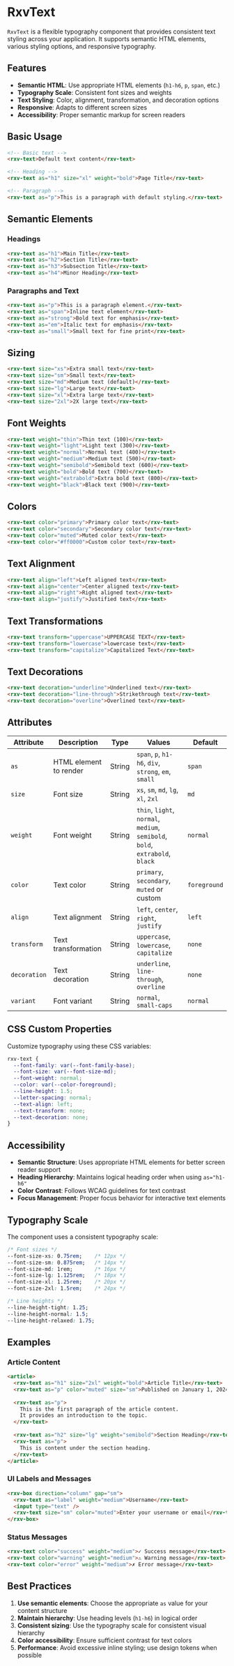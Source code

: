# RxvText

`RxvText` is a flexible typography component that provides consistent text styling across your application. It supports semantic HTML elements, various styling options, and responsive typography.

## Features

- **Semantic HTML**: Use appropriate HTML elements (`h1-h6`, `p`, `span`, etc.)
- **Typography Scale**: Consistent font sizes and weights
- **Text Styling**: Color, alignment, transformation, and decoration options
- **Responsive**: Adapts to different screen sizes
- **Accessibility**: Proper semantic markup for screen readers

## Basic Usage

```html
<!-- Basic text -->
<rxv-text>Default text content</rxv-text>

<!-- Heading -->
<rxv-text as="h1" size="xl" weight="bold">Page Title</rxv-text>

<!-- Paragraph -->
<rxv-text as="p">This is a paragraph with default styling.</rxv-text>
```

## Semantic Elements

### Headings

```html
<rxv-text as="h1">Main Title</rxv-text>
<rxv-text as="h2">Section Title</rxv-text>
<rxv-text as="h3">Subsection Title</rxv-text>
<rxv-text as="h4">Minor Heading</rxv-text>
```

### Paragraphs and Text

```html
<rxv-text as="p">This is a paragraph element.</rxv-text>
<rxv-text as="span">Inline text element</rxv-text>
<rxv-text as="strong">Bold text for emphasis</rxv-text>
<rxv-text as="em">Italic text for emphasis</rxv-text>
<rxv-text as="small">Small text for fine print</rxv-text>
```

## Sizing

```html
<rxv-text size="xs">Extra small text</rxv-text>
<rxv-text size="sm">Small text</rxv-text>
<rxv-text size="md">Medium text (default)</rxv-text>
<rxv-text size="lg">Large text</rxv-text>
<rxv-text size="xl">Extra large text</rxv-text>
<rxv-text size="2xl">2X large text</rxv-text>
```

## Font Weights

```html
<rxv-text weight="thin">Thin text (100)</rxv-text>
<rxv-text weight="light">Light text (300)</rxv-text>
<rxv-text weight="normal">Normal text (400)</rxv-text>
<rxv-text weight="medium">Medium text (500)</rxv-text>
<rxv-text weight="semibold">Semibold text (600)</rxv-text>
<rxv-text weight="bold">Bold text (700)</rxv-text>
<rxv-text weight="extrabold">Extra bold text (800)</rxv-text>
<rxv-text weight="black">Black text (900)</rxv-text>
```

## Colors

```html
<rxv-text color="primary">Primary color text</rxv-text>
<rxv-text color="secondary">Secondary color text</rxv-text>
<rxv-text color="muted">Muted color text</rxv-text>
<rxv-text color="#ff0000">Custom color text</rxv-text>
```

## Text Alignment

```html
<rxv-text align="left">Left aligned text</rxv-text>
<rxv-text align="center">Center aligned text</rxv-text>
<rxv-text align="right">Right aligned text</rxv-text>
<rxv-text align="justify">Justified text</rxv-text>
```

## Text Transformations

```html
<rxv-text transform="uppercase">UPPERCASE TEXT</rxv-text>
<rxv-text transform="lowercase">lowercase text</rxv-text>
<rxv-text transform="capitalize">Capitalized Text</rxv-text>
```

## Text Decorations

```html
<rxv-text decoration="underline">Underlined text</rxv-text>
<rxv-text decoration="line-through">Strikethrough text</rxv-text>
<rxv-text decoration="overline">Overlined text</rxv-text>
```

## Attributes

| Attribute     | Description                    | Type   | Values                                      | Default    |
| ------------- | ------------------------------ | ------ | ------------------------------------------- | ---------- |
| `as`          | HTML element to render         | String | `span`, `p`, `h1-h6`, `div`, `strong`, `em`, `small` | `span` |
| `size`        | Font size                      | String | `xs`, `sm`, `md`, `lg`, `xl`, `2xl`         | `md`       |
| `weight`      | Font weight                    | String | `thin`, `light`, `normal`, `medium`, `semibold`, `bold`, `extrabold`, `black` | `normal` |
| `color`       | Text color                     | String | `primary`, `secondary`, `muted` or custom   | `foreground` |
| `align`       | Text alignment                 | String | `left`, `center`, `right`, `justify`        | `left`     |
| `transform`   | Text transformation            | String | `uppercase`, `lowercase`, `capitalize`      | `none`     |
| `decoration`  | Text decoration                | String | `underline`, `line-through`, `overline`     | `none`     |
| `variant`     | Font variant                   | String | `normal`, `small-caps`                      | `normal`   |

## CSS Custom Properties

Customize typography using these CSS variables:

```css
rxv-text {
  --font-family: var(--font-family-base);
  --font-size: var(--font-size-md);
  --font-weight: normal;
  --color: var(--color-foreground);
  --line-height: 1.5;
  --letter-spacing: normal;
  --text-align: left;
  --text-transform: none;
  --text-decoration: none;
}
```

## Accessibility

- **Semantic Structure**: Uses appropriate HTML elements for better screen reader support
- **Heading Hierarchy**: Maintains logical heading order when using `as="h1-h6"`
- **Color Contrast**: Follows WCAG guidelines for text contrast
- **Focus Management**: Proper focus behavior for interactive text elements

## Typography Scale

The component uses a consistent typography scale:

```css
/* Font sizes */
--font-size-xs: 0.75rem;    /* 12px */
--font-size-sm: 0.875rem;   /* 14px */
--font-size-md: 1rem;       /* 16px */
--font-size-lg: 1.125rem;   /* 18px */
--font-size-xl: 1.25rem;    /* 20px */
--font-size-2xl: 1.5rem;    /* 24px */

/* Line heights */
--line-height-tight: 1.25;
--line-height-normal: 1.5;
--line-height-relaxed: 1.75;
```

## Examples

### Article Content

```html
<article>
  <rxv-text as="h1" size="2xl" weight="bold">Article Title</rxv-text>
  <rxv-text as="p" color="muted" size="sm">Published on January 1, 2024</rxv-text>
  
  <rxv-text as="p">
    This is the first paragraph of the article content. 
    It provides an introduction to the topic.
  </rxv-text>
  
  <rxv-text as="h2" size="lg" weight="semibold">Section Heading</rxv-text>
  <rxv-text as="p">
    This is content under the section heading.
  </rxv-text>
</article>
```

### UI Labels and Messages

```html
<rxv-box direction="column" gap="sm">
  <rxv-text as="label" weight="medium">Username</rxv-text>
  <input type="text" />
  <rxv-text size="sm" color="muted">Enter your username or email</rxv-text>
</rxv-box>
```

### Status Messages

```html
<rxv-text color="success" weight="medium">✓ Success message</rxv-text>
<rxv-text color="warning" weight="medium">⚠ Warning message</rxv-text>
<rxv-text color="error" weight="medium">✗ Error message</rxv-text>
```

## Best Practices

1. **Use semantic elements**: Choose the appropriate `as` value for your content structure
2. **Maintain hierarchy**: Use heading levels (`h1-h6`) in logical order
3. **Consistent sizing**: Use the typography scale for consistent visual hierarchy
4. **Color accessibility**: Ensure sufficient contrast for text colors
5. **Performance**: Avoid excessive inline styling; use design tokens when possible
